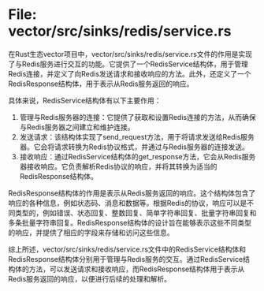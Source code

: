 # File: vector/src/sinks/redis/service.rs

在Rust生态vector项目中，vector/src/sinks/redis/service.rs文件的作用是实现了与Redis服务进行交互的功能。它提供了一个RedisService结构体，用于管理Redis连接，并定义了向Redis发送请求和接收响应的方法。此外，还定义了一个RedisResponse结构体，用于表示从Redis服务返回的响应。

具体来说，RedisService结构体有以下主要作用：
1. 管理与Redis服务器的连接：它提供了获取和设置Redis连接的方法，从而确保与Redis服务器之间建立和维护连接。
2. 发送请求：该结构体实现了send_request方法，用于将请求发送给Redis服务器。它会将请求转换为Redis协议格式，并通过与Redis服务器的连接发送。
3. 接收响应：通过RedisService结构体的get_response方法，它会从Redis服务器接收响应。它负责解析Redis协议的响应，并将其转换为适当的RedisResponse结构体。

RedisResponse结构体的作用是表示从Redis服务返回的响应。这个结构体包含了响应的各种信息，例如状态码、消息和数据等。根据Redis的协议，响应可以是不同类型的，例如错误、状态回复、整数回复、简单字符串回复、批量字符串回复和多条批量字符串回复。RedisResponse结构体的设计旨在能够表示这些不同类型的响应，并提供了相应的字段来存储和访问这些信息。

综上所述，vector/src/sinks/redis/service.rs文件中的RedisService结构体和RedisResponse结构体分别用于管理与Redis服务的交互。通过RedisService结构体的方法，可以发送请求和接收响应，而RedisResponse结构体用于表示从Redis服务返回的响应，以便进行后续的处理和解析。

